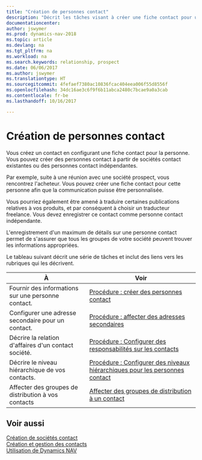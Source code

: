 ```yaml
---
title: "Création de personnes contact"
description: "Décrit les tâches visant à créer une fiche contact pour une personne, par exemple, un prospect ou un fournisseur, afin de définir les relations et personnaliser la communication."
documentationcenter: 
author: jswymer
ms.prod: dynamics-nav-2018
ms.topic: article
ms.devlang: na
ms.tgt_pltfrm: na
ms.workload: na
ms.search.keywords: relationship, prospect
ms.date: 06/06/2017
ms.author: jswymer
ms.translationtype: HT
ms.sourcegitcommit: 4fefaef7380ac10836fcac404eea006f55d8556f
ms.openlocfilehash: 34dc16ae3c6f9f6b11abca2480c7bcae9a0a3cab
ms.contentlocale: fr-be
ms.lasthandoff: 10/16/2017

---
```

# <a name="creating-contact-persons"></a>Création de personnes contact
Vous créez un contact en configurant une fiche contact pour la personne. Vous pouvez créer des personnes contact à partir de sociétés contact existantes ou des personnes contact indépendantes.

Par exemple, suite à une réunion avec une société prospect, vous rencontrez l'acheteur. Vous pouvez créer une fiche contact pour cette personne afin que la communication puisse être personnalisée.

Vous pourriez également être amené à traduire certaines publications relatives à vos produits, et par conséquent à choisir un traducteur freelance. Vous devez enregistrer ce contact comme personne contact indépendante.

L'enregistrement d'un maximum de détails sur une personne contact permet de s'assurer que tous les groupes de votre société peuvent trouver les informations appropriées.

Le tableau suivant décrit une série de tâches et inclut des liens vers les rubriques qui les décrivent. 

| À | Voir |
| --- | --- |
| Fournir des informations sur une personne contact. |[Procédure : créer des personnes contact](marketing-how-create-contact-persons.md) |
| Configurer une adresse secondaire pour un contact. |[Procédure : affecter des adresses secondaires](marketing-how-assign-alternate-address.md) |
| Décrire la relation d'affaires d'un contact société. |[Procédure : Configurer des responsabilités sur les contacts](marketing-job-responsibilities.md) |
| Décrire le niveau hiérarchique de vos contacts. |[Procédure : Configurer des niveaux hiérarchiques pour les personnes contact](marketing-organizational-levels.md) |
| Affecter des groupes de distribution à vos contacts |[Affecter des groupes de distribution à un contact](marketing-mailing-groups.md) |

## <a name="see-also"></a>Voir aussi
[Création de sociétés contact](marketing-create-contact-companies.md)  
[Création et gestion des contacts]()  
[Utilisation de Dynamics NAV](ui-work-product.md)

